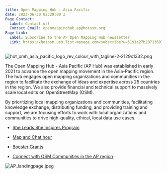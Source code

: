 ```yaml
---
title: Open Mapping Hub - Asia Pacific
date: 2023-06-30 02:29:00 Z
Page Contact:
  Label: Contact us!
  Contact Email: openmappinghub.ap@hotosm.org
Page Link:
  Label: Subscribe to the AP Open Mapping Hub newsletter
  Link: https://hotosm.us9.list-manage.com/subscribe?u=5191e27b207136970f2a9ec1b&id=c500c9856f
---
```


![hot_omh_asia_pacific_logo_rev_colour_with_tagline-2-2129x1332.png](/uploads/hot_omh_asia_pacific_logo_rev_colour_with_tagline-2-2129x1332.png)

The Open Mapping Hub - Asia Pacific (AP Hub) was established in early 2021 to advance the open mapping movement in the Asia-Pacific region. The hub engages open mapping organizations and communities in the region to facilitate the exchange of ideas and expertise across 25 countries in the region. We also provide financial and technical support to massively scale local edits on OpenStreetMap (OSM).

By prioritizing local mapping organizations and communities, facilitating knowledge exchange, distributing funding, and providing training and support, we are focusing efforts to work with local organizations and communities to drive high-quality, ethical, local data use cases.

* [She Leads She Inspires Program](https://www.hotosm.org/projects/she-leads-and-she-inspires/)

* [Map and Chat hour](https://wiki.openstreetmap.org/wiki/Asia_Pacific_Map_and_Chat_Hour)

* [Booster Grants](https://wiki.openstreetmap.org/wiki/Humanitarian_OSM_Team/Open_Mapping_Hub_-_Asia_Pacific/Booster_Grants)

* [Connect with OSM Communities in the AP region](https://openstreetmap.community/)

![AP_landingpage.jpeg](/uploads/AP_landingpage.jpeg)